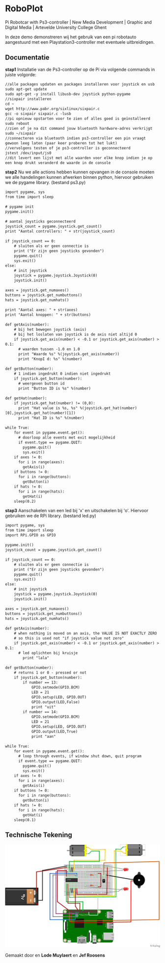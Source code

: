 # RoboPlot
Pi Robotcar with Ps3-controller  | New Media Development | Graphic and Digital Media | Artevelde University College Ghent


In deze demo demonstreren wij het gebruik van een pi robotauto aangestuurd met een Playstation3-controller met eventuele uitbreidingen. 




Documentatie
-------------
**stap1**
Installatie van de Ps3-controller op de Pi via volgende commands in juiste volgorde:	
```
//alle packages updaten en packages installeren voor joystick en usb
sudo apt-get update
sudo apt-get -y install libusb-dev joystick python-pygame
//sixpair installeren
cd ~
wget http://www.pabr.org/sixlinux/sixpair.c
gcc -o sixpair sixpair.c -lusb
//pi opnieuw opstarten voor te zien of alles goed is geïnstalleerd
sudo reboot
//zien of je na dit command jouw bluetooth hardware-adres verkrijgt
sudo ~/sixpair
//connecteren via bluetooth indien ps3-controller een pin vraagt gewoon leeg laten (paar keer proberen tot het lukt)
//vervolgens testen of je ps3-controller is geconnecteerd
jstest /dev/input/js0
//dit levert een lijst met alle waarden voor elke knop indien je op een knop drukt veranderd de waarde in de console
```
**stap2**
Nu we alle actions hebben kunnen opvangen in de console moeten we alle handelingen kunnen afwerken binnen python, hiervoor gebruiken we de pygame library. (bestand ps3.py)
```
import pygame, sys
from time import sleep

# pygame init
pygame.init()

# aantal joysticks geconnecteerd
joystick_count = pygame.joystick.get_count()
print "Aantal controllers: " + str(joystick_count)

if joystick_count == 0:
    # sluiten als er geen connectie is
    print ("Er zijn geen joysticks gevonden")
    pygame.quit()
    sys.exit()
else:
    # init joystick
    joystick = pygame.joystick.Joystick(0)
    joystick.init()

axes = joystick.get_numaxes()
buttons = joystick.get_numbuttons()
hats = joystick.get_numhats()

print "Aantal axes: " + str(axes)
print "Aantal knoppen: " + str(buttons)

def getAxis(number):
    # bij het bewegen joystick (axis)
    # bij het loslaten van joystick is de axis niet altijd 0
    if joystick.get_axis(number) < -0.1 or joystick.get_axis(number) > 0.1:
      # waarden tussen -1.0 en 1.0
      print "Waarde %s" %(joystick.get_axis(number))
      print "KnopI d: %s" %(number)
 
def getButton(number):
    # 1 indien ingedrukt 0 indien niet ingedrukt
    if joystick.get_button(number):
      # weergeven button id
      print "Button ID is %s" %(number)

def getHat(number):
    if joystick.get_hat(number) != (0,0):
      print "Hat value is %s, %s" %(joystick.get_hat(number)[0],joystick.get_hat(number)[1])
      print "Hat ID is %s" %(number)

while True:
    for event in pygame.event.get():
      # doorloop alle events met exit mogelijkheid
      if event.type == pygame.QUIT:
        pygame.quit()
        sys.exit()
    if axes != 0:
      for i in range(axes):
        getAxis(i)
    if buttons != 0:
      for i in range(buttons):
        getButton(i)
    if hats != 0:
      for i in range(hats):
        getHat(i)
    sleep(0.2)
```
**stap3**
Aanschakelen van een led bij 'x' en uitschakelen bij 'o'.
Hiervoor gebruiken we de RPi library. (bestand led.py)
```
import pygame, sys
from time import sleep
import RPi.GPIO as GPIO

pygame.init()
joystick_count = pygame.joystick.get_count()

if joystick_count == 0:
    # sluiten als er geen connectie is
    print ("Er zijn geen joysticks gevonden")
    pygame.quit()
    sys.exit()
else:
    # init joystick
    joystick = pygame.joystick.Joystick(0)
    joystick.init()
    
axes = joystick.get_numaxes()
buttons = joystick.get_numbuttons()
hats = joystick.get_numhats()

def getAxis(number):
    # when nothing is moved on an axis, the VALUE IS NOT EXACTLY ZERO
    # so this is used not "if joystick value not zero"
    if joystick.get_axis(number) < -0.1 or joystick.get_axis(number) > 0.1:
      # led oplichten bij kruisje
        print "lala"       
        
def getButton(number):
    # returns 1 or 0 - pressed or not
    if joystick.get_button(number):
        if number == 13:
            GPIO.setmode(GPIO.BCM)
            LED = 21
            GPIO.setup(LED, GPIO.OUT)
            GPIO.output(LED,False)
            print "uit" 
        if number == 14:
            GPIO.setmode(GPIO.BCM)
            LED = 21
            GPIO.setup(LED, GPIO.OUT)
            GPIO.output(LED,True)
            print "aan"

while True:
    for event in pygame.event.get():
      # loop through events, if window shut down, quit program
      if event.type == pygame.QUIT:
        pygame.quit()
        sys.exit()
    if axes != 0:
      for i in range(axes):
        getAxis(i)
    if buttons != 0:
      for i in range(buttons):
        getButton(i)
    if hats != 0:
      for i in range(hats):
        getHat(i)
    sleep(0.1)
```

## Technische Tekening

![Robotplot Connections](https://github.com/gdmgent-1718-wot/roboplot/blob/master/docs/Roboplot_Schema.png)



 Gemaakt door   en **Lode Muylaert** en **Jef Roosens**